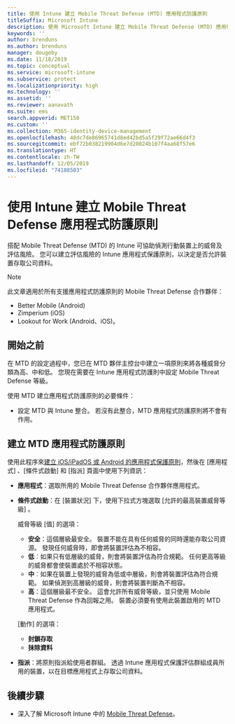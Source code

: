 ```yaml
---
title: 使用 Intune 建立 Mobile Threat Defense (MTD) 應用程式防護原則
titleSuffix: Microsoft Intune
description: 使用 Microsoft Intune 建立 Mobile Threat Defense (MTD) 應用程式防護原則。
keywords: ''
author: brenduns
ms.author: brenduns
manager: dougeby
ms.date: 11/18/2019
ms.topic: conceptual
ms.service: microsoft-intune
ms.subservice: protect
ms.localizationpriority: high
ms.technology: ''
ms.assetid: ''
ms.reviewer: aanavath
ms.suite: ems
search.appverid: MET150
ms.custom: ''
ms.collection: M365-identity-device-management
ms.openlocfilehash: 48dc7de86965741d8ed42bd5a5f29f72ae66d4f3
ms.sourcegitcommit: ebf72b038219904d6e7d20024b107f4aa68f57e6
ms.translationtype: HT
ms.contentlocale: zh-TW
ms.lasthandoff: 12/05/2019
ms.locfileid: "74188503"
---
```

# <a name="create-mobile-threat-defense-app-protection-policy-with-intune"></a>使用 Intune 建立 Mobile Threat Defense 應用程式防護原則

搭配 Mobile Threat Defense (MTD) 的 Intune 可協助偵測行動裝置上的威脅及評估風險。 您可以建立評估風險的 Intune 應用程式保護原則，以決定是否允許裝置存取公司資料。


> [!NOTE]
> 此文章適用於所有支援應用程式防護原則的 Mobile Threat Defense 合作夥伴：
>
> - Better Mobile (Android)
> - Zimperium (iOS)
> - Lookout for Work (Android、iOS)。

## <a name="before-you-begin"></a>開始之前

在 MTD 的設定過程中，您已在 MTD 夥伴主控台中建立一項原則來將各種威脅分類為高、中和低。 您現在需要在 Intune 應用程式防護則中設定 Mobile Threat Defense 等級。

使用 MTD 建立應用程式防護原則的必要條件：

- 設定 MTD 與 Intune 整合。 若沒有此整合，MTD 應用程式防護原則將不會有作用。

## <a name="to-create-an-mtd-app-protection-policy"></a>建立 MTD 應用程式防護原則

使用此程序來[建立 iOS/iPadOS 或 Android 的應用程式保護原則](../apps/app-protection-policies.md#app-protection-policies-for-iosipados-and-android-apps)，然後在 [應用程式]  、[條件式啟動]  和 [指派]  頁面中使用下列資訊：

- **應用程式**：選取所用的 Mobile Threat Defense 合作夥伴應用程式。
- **條件式啟動**：在 [裝置狀況]  下，使用下拉式方塊選取 [允許的最高裝置威脅等級]  。

  威脅等級 [值]  的選項：

  - **安全**：這個層級最安全。 裝置不能在具有任何威脅的同時還能存取公司資源。 發現任何威脅時，即會將裝置評估為不相容。
  - **低**︰如果只有低層級的威脅，則會將裝置評估為符合規範。 任何更高等級的威脅都會使裝置處於不相容狀態。
  - **中**︰如果在裝置上發現的威脅為低或中層級，則會將裝置評估為符合規範。 如果偵測到高層級的威脅，則會將裝置判斷為不相容。
  - **高**：這個層級最不安全。 這會允許所有威脅等級，並只使用 Mobile Threat Defense 作為回報之用。 裝置必須要有使用此裝置啟用的 MTD 應用程式。

  [動作]  的選項：

  - **封鎖存取**
  - **抹除資料**

- **指派**：將原則指派給使用者群組。  透過 Intune 應用程式保護評估群組成員所用的裝置，以在目標應用程式上存取公司資料。


## <a name="next-steps"></a>後續步驟  

- 深入了解 Microsoft Intune 中的 [Mobile Threat Defense](~/protect/mobile-threat-defense.md)。
